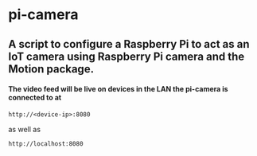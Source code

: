 # pi-camera

## A script to configure a Raspberry Pi to act as an IoT camera using Raspberry Pi camera and the Motion package.

#### The video feed will be live on devices in the LAN the pi-camera is connected to at 
`
http://<device-ip>:8080
`

as well as 

`
http://localhost:8080
`